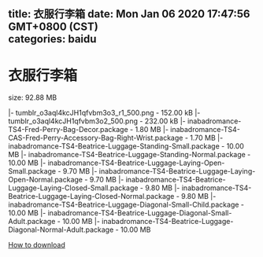 
title: 衣服行李箱
date: Mon Jan 06 2020 17:47:56 GMT+0800 (CST)    
categories: baidu
---

# 衣服行李箱
size: 92.88 MB
 
 
|- tumblr_o3aql4kcJH1qfvbm3o3_r1_500.png - 152.00 kB
|- tumblr_o3aql4kcJH1qfvbm3o2_500.png - 232.00 kB
|- inabadromance-TS4-Fred-Perry-Bag-Decor.package - 1.80 MB
|- inabadromance-TS4-CAS-Fred-Perry-Accessory-Bag-Right-Wrist.package - 1.70 MB
|- inabadromance-TS4-Beatrice-Luggage-Standing-Small.package - 10.00 MB
|- inabadromance-TS4-Beatrice-Luggage-Standing-Normal.package - 10.00 MB
|- inabadromance-TS4-Beatrice-Luggage-Laying-Open-Small.package - 9.70 MB
|- inabadromance-TS4-Beatrice-Luggage-Laying-Open-Normal.package - 9.70 MB
|- inabadromance-TS4-Beatrice-Luggage-Laying-Closed-Small.package - 9.80 MB
|- inabadromance-TS4-Beatrice-Luggage-Laying-Closed-Normal.package - 9.80 MB
|- inabadromance-TS4-Beatrice-Luggage-Diagonal-Small-Child.package - 10.00 MB
|- inabadromance-TS4-Beatrice-Luggage-Diagonal-Small-Adult.package - 10.00 MB
|- inabadromance-TS4-Beatrice-Luggage-Diagonal-Normal-Adult.package - 10.00 MB

[How to download](https://bpcam.bemobtrk.com/go/2ceec3aa-1ca2-46d6-b9ff-aaa5c184517c?jno=745)